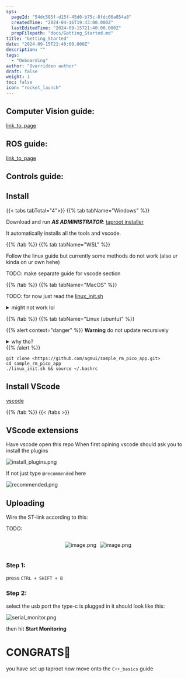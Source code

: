 ```yaml
---
sys:
  pageId: "54dc585f-d15f-45d0-b75c-8fdc66a854a8"
  createdTime: "2024-04-16T19:43:00.000Z"
  lastEditedTime: "2024-09-15T21:40:00.000Z"
  propFilepath: "docs/Getting_Started.md"
title: "Getting_Started"
date: "2024-09-15T21:40:00.000Z"
description: ""
tags:
  - "Onboarding"
author: "Overridden author"
draft: false
weight: 1
toc: false
icon: "rocket_launch"
---
```


## Computer Vision guide:

[link_to_page](86d45bc0-388b-4d26-8848-44f255f73d0e)

## ROS guide:

[link_to_page](3c76c1de-ec8f-46d6-8b0a-294005edc2d5)

## Controls guide:

## Install

{{< tabs tabTotal="4">}}
{{% tab tabName="Windows" %}}

Download and run _**AS ADMINISTRATOR**_: [taproot installer](https://github.com/Thornbots/TeachingFreshies/releases/tag/1.0)

It automatically installs all the tools and vscode.

{{% /tab %}}
{{% tab tabName="WSL" %}}

Follow the linux guide but currently some methods do not work (also ur kinda on ur own hehe)

TODO: make separate guide for vscode section

{{% /tab %}}
{{% tab tabName="MacOS" %}}

TODO: for now just read the [linux_init.sh](https://github.com/agmui/sample_rm_pico_app/blob/main/linux_init.sh)

<details>
<summary>might not work lol</summary>

`brew install libusb pkg-config`

Next install: [vscode](https://code.visualstudio.com/Download)

</details>

{{% /tab %}}
{{% tab tabName="Linux (ubuntu)" %}}

{{% alert context="danger" %}}
**Warning** do not update recursively
<details>
<summary>why tho?</summary>
There are some submodules that may go on for a while (like tinyusb) and I highly
recommend you don't need to get them.
If you want to see what submodules I update just look in `linux_init.sh`
</details>
{{% /alert %}}

```shell
git clone <https://github.com/agmui/sample_rm_pico_app.git>
cd sample_rm_pico_app
./linux_init.sh && source ~/.bashrc
```

## Install VScode

[vscode](https://code.visualstudio.com/Download)

{{% /tab %}}
{{< /tabs >}}

## VScode extensions

Have vscode open this repo
When first opining vscode should ask you to install the plugins

![install_plugins.png](https://prod-files-secure.s3.us-west-2.amazonaws.com/d518164a-d88e-44d1-a4ee-3adb3bd8bce0/89bd30f0-1825-4e77-867b-0a41ce370880/install_plugins.png?X-Amz-Algorithm=AWS4-HMAC-SHA256&X-Amz-Content-Sha256=UNSIGNED-PAYLOAD&X-Amz-Credential=ASIAZI2LB4663J4CXWJR%2F20250325%2Fus-west-2%2Fs3%2Faws4_request&X-Amz-Date=20250325T230726Z&X-Amz-Expires=3600&X-Amz-Security-Token=IQoJb3JpZ2luX2VjELT%2F%2F%2F%2F%2F%2F%2F%2F%2F%2FwEaCXVzLXdlc3QtMiJHMEUCIHlPMO5Hz4SWd4vxTNh8EprnY8WcxgFzIdlqUgHJYOF3AiEA42KO%2BKOyrPXxf4JSXZLwsskbidRbi6JfGw%2BknimFhBoq%2FwMIHRAAGgw2Mzc0MjMxODM4MDUiDJBhHs5Ejw9CSFnLDircA%2FycrJSzSLXdbuU3tw9m2ymNJb4Cw5lP0AGihuUw8OoQjhqqU9Ty%2F4ZB01PsqlSXaXwE7iM1PAcRuzHkOQTdBulC981YNZu7ElUVK7UOAU81EBT8exoNNQhANJnnHgfZoqmhJCJT3tM7e987EcFsHOVALKQenpVyC0W%2FeTP61vfefiMT2EbQL7uZOua04RUdV4VGBdFGLCppPXe%2BAotnlyO2uDbbA1Kn5tKjy8L%2BiB0YLRaigDwpIG0qLHyHzv4MvCy6apN4aUJN7EiS2QrgGxtSLq%2Bzid1AffWWWBiOIDn0EqlRMAqVc9zeTKBX2MfIZMd6eYaGamo1iviHNJ3lhPs1z5WjZBwvov3jSNR7deQ24F%2FhPR9jon7GDiSjG9Lz%2FP5hlqsKWKmTIwEb0%2BXvHLycxmt2KPrdrxm8X1a1iCMIb1YdR4KnsEng%2FUEFVDWPSqK%2FJdof%2B4ir1vCsGjNGNsk0uJ%2BE902fjdONuofTQeVmsqEnuqpf%2BezB1C94FJv81IYqRRSTCfVSge5VQXE%2FuEnwE%2F2JfvKdpj44r5fQk69Yvljw%2FzcxmYchG95qqhQWTwh0VcfdF24W9v7%2FDjuifGUapF2pa72AjvR1tjBTnS4i8CwJQ8AXeB6XxwMcMICYjL8GOqUBib5ceJcsAp9qRzMGs8BiEdXUqo%2B%2BasoISlLuWh7TeaYhXLGniv5XJjJjpwfk%2Bj4aWpoK%2B9LFf2rn6CQu6PPqaoM65WcgNxaxC6GDzMvCRJ5rFLGvAAHcKfadn9jQ2IOvxMuNxfZ8mQRvMBEMYY0kb%2BoXGM6MCFiWXyt4tE7%2F9vuNKg0Fdm%2BtdBa%2BAgJycocx2noBWuIDnFocRm1XK1dCru8k6tGw&X-Amz-Signature=66224ad05454afffdfc7013af0d0946a31e1743309517326a910054f3f6765c3&X-Amz-SignedHeaders=host&x-id=GetObject)

If not just type `@recommended` here  

![recommended.png](https://prod-files-secure.s3.us-west-2.amazonaws.com/d518164a-d88e-44d1-a4ee-3adb3bd8bce0/61e661e9-5d85-4dfc-be0d-8d2097a5e793/recommended.png?X-Amz-Algorithm=AWS4-HMAC-SHA256&X-Amz-Content-Sha256=UNSIGNED-PAYLOAD&X-Amz-Credential=ASIAZI2LB4663J4CXWJR%2F20250325%2Fus-west-2%2Fs3%2Faws4_request&X-Amz-Date=20250325T230726Z&X-Amz-Expires=3600&X-Amz-Security-Token=IQoJb3JpZ2luX2VjELT%2F%2F%2F%2F%2F%2F%2F%2F%2F%2FwEaCXVzLXdlc3QtMiJHMEUCIHlPMO5Hz4SWd4vxTNh8EprnY8WcxgFzIdlqUgHJYOF3AiEA42KO%2BKOyrPXxf4JSXZLwsskbidRbi6JfGw%2BknimFhBoq%2FwMIHRAAGgw2Mzc0MjMxODM4MDUiDJBhHs5Ejw9CSFnLDircA%2FycrJSzSLXdbuU3tw9m2ymNJb4Cw5lP0AGihuUw8OoQjhqqU9Ty%2F4ZB01PsqlSXaXwE7iM1PAcRuzHkOQTdBulC981YNZu7ElUVK7UOAU81EBT8exoNNQhANJnnHgfZoqmhJCJT3tM7e987EcFsHOVALKQenpVyC0W%2FeTP61vfefiMT2EbQL7uZOua04RUdV4VGBdFGLCppPXe%2BAotnlyO2uDbbA1Kn5tKjy8L%2BiB0YLRaigDwpIG0qLHyHzv4MvCy6apN4aUJN7EiS2QrgGxtSLq%2Bzid1AffWWWBiOIDn0EqlRMAqVc9zeTKBX2MfIZMd6eYaGamo1iviHNJ3lhPs1z5WjZBwvov3jSNR7deQ24F%2FhPR9jon7GDiSjG9Lz%2FP5hlqsKWKmTIwEb0%2BXvHLycxmt2KPrdrxm8X1a1iCMIb1YdR4KnsEng%2FUEFVDWPSqK%2FJdof%2B4ir1vCsGjNGNsk0uJ%2BE902fjdONuofTQeVmsqEnuqpf%2BezB1C94FJv81IYqRRSTCfVSge5VQXE%2FuEnwE%2F2JfvKdpj44r5fQk69Yvljw%2FzcxmYchG95qqhQWTwh0VcfdF24W9v7%2FDjuifGUapF2pa72AjvR1tjBTnS4i8CwJQ8AXeB6XxwMcMICYjL8GOqUBib5ceJcsAp9qRzMGs8BiEdXUqo%2B%2BasoISlLuWh7TeaYhXLGniv5XJjJjpwfk%2Bj4aWpoK%2B9LFf2rn6CQu6PPqaoM65WcgNxaxC6GDzMvCRJ5rFLGvAAHcKfadn9jQ2IOvxMuNxfZ8mQRvMBEMYY0kb%2BoXGM6MCFiWXyt4tE7%2F9vuNKg0Fdm%2BtdBa%2BAgJycocx2noBWuIDnFocRm1XK1dCru8k6tGw&X-Amz-Signature=9967a85196dbd2645d7318d7f3c9e0c417ec96ee6cd92271f9ee00735b8af4ff&X-Amz-SignedHeaders=host&x-id=GetObject)

## Uploading

Wire the ST-link according to this:

TODO:

<div style="display: flex;flex-direction: row; column-gap:10px; max-width: 630px;justify-content: center;">
<div>

![image.png](https://prod-files-secure.s3.us-west-2.amazonaws.com/d518164a-d88e-44d1-a4ee-3adb3bd8bce0/210ecb78-1116-4d7b-b9b7-2292f66fa2c2/image.png?X-Amz-Algorithm=AWS4-HMAC-SHA256&X-Amz-Content-Sha256=UNSIGNED-PAYLOAD&X-Amz-Credential=ASIAZI2LB4664P2JJC3I%2F20250325%2Fus-west-2%2Fs3%2Faws4_request&X-Amz-Date=20250325T230730Z&X-Amz-Expires=3600&X-Amz-Security-Token=IQoJb3JpZ2luX2VjELT%2F%2F%2F%2F%2F%2F%2F%2F%2F%2FwEaCXVzLXdlc3QtMiJHMEUCIHxL%2BjCl0HqSYGS0uZHzpgt28%2Byemxpienl3nA6wazA%2FAiEAq94KwZhDEp0p2HkAdYMVFKLT8FgHfbBC%2BuJznhDDuS0q%2FwMIHRAAGgw2Mzc0MjMxODM4MDUiDFF5wFIHsz4p%2BH3GSyrcA%2F62i87uT1LqkNkNqv%2BZe%2FTifDqV6SSU1%2BmRdq9MiI3VMzjk2%2F7ihbOXshVOipXrLoNivFhc5hzdScsZwsBekW%2BSSvYQ9xhPEGe0Yt4kDzDvg7qaUbHnTkKAmkZFTfT11PKOiy2vtTq%2FW0l7ZpMcECDAFGrUYb1%2F8FE2a38Deee9s6fhQQ5itK3kxxoDO7ybS%2FRw9dQaqgbZrOQ8ulv2TOMRiGwB2goFTARRFPRJ0YL%2FLyZ2P5Jew9umQI92%2BF6QRU1tOGnIkr0QAbjCt47r5YkVM8co7yXlvoMklg7OE%2F1fwNbhozv7XE0aQgHYxQPCEYTUpzkEoFhns%2F4rXp8DylB1hvICjXi8vE%2BI4yfPtNlSPpDjuOQre3FjEW724ZuTIh6d67rPEtt3qHmnsRLYpL5roXcsRXxJF7%2BtU2lHropaxKq4oRudi2eJVPgg0k1xoVF6FPjpahVkH%2BzoXSz3WYacTuSl%2BdFlN0r6IDMQ5FUJidSYNdBRQ5vYHgqk4eGY9NijxRZkv%2FcKVmQs1KOuClvooi0QHBeFqv7ktjH8ZCVT7tLEZFv6nFU8tjfpzffXNg3m1SqeSmHuZUtHOj3oyh8ez1jEdrpv2NADVdaNPcLkEIjeDzo5XtNylKoxMPWXjL8GOqUBFfA2lxpCH3m0haSE5J95guz3c7xj08xT3Evt534Ktb0LKEaOlO%2BAvJFQUGw9tQiYPhwz6tsc3G6YxXZHSLN%2BeSxh32rtsgUHy7yTH%2F%2BkaM9AfULk4yrw%2BbzP1B7mwRpQsvmDba%2FTdGjzUfUo0Qvpw%2FXCwAT1eHk55yA27Ec4COtdEVe66vOClIBvdTO6vSY7ScJ0spTAkfIJi0DeEmv3IziBL6gi&X-Amz-Signature=d028b44bae3735021d8634ac0cfdfea645f96e40c2d9e9a4ffa144b3eecfe0d7&X-Amz-SignedHeaders=host&x-id=GetObject)

</div>
<div>

![image.png](https://prod-files-secure.s3.us-west-2.amazonaws.com/d518164a-d88e-44d1-a4ee-3adb3bd8bce0/33a0fd0f-8ca6-4a86-8e09-26e95ded1fff/image.png?X-Amz-Algorithm=AWS4-HMAC-SHA256&X-Amz-Content-Sha256=UNSIGNED-PAYLOAD&X-Amz-Credential=ASIAZI2LB4662HJU6SH7%2F20250325%2Fus-west-2%2Fs3%2Faws4_request&X-Amz-Date=20250325T230735Z&X-Amz-Expires=3600&X-Amz-Security-Token=IQoJb3JpZ2luX2VjELT%2F%2F%2F%2F%2F%2F%2F%2F%2F%2FwEaCXVzLXdlc3QtMiJGMEQCIDkxbYHkGWV%2FxAjaN0T7Gvv%2BEoJo%2BmgV%2FvvIfI4FBjkVAiAIGwzmqS8iws41o7w6C0yKMTBHTZLVVKGLy7MYMkNxqyr%2FAwgdEAAaDDYzNzQyMzE4MzgwNSIM7ObyS7m%2FW%2BeveS5MKtwDGqZ3bncBF5Ff3ViIWNV6mOhdl0Mqr3Q4AfHfQPalk%2BIVh8GG72fDshDznIwEESV8nupKS0OrSJmREoJchQIW7fG5bcJF12hMsgJUqOWgDeiJz%2BZgqB9VJA7A%2FUNF0Q3ZDDefATjbncPCqhYctkMfHxNLZGx0iqeGkw6%2FRs%2FwCIf0iazTXuwr%2BbHnpfYB9XAjC5KbymUoTwf3aj299gk%2FYNAkZMZdWvcrEcstU4QDqhGdwFSCSScu9zcJFpNtr91FhBjI7ETOhWxy0%2Fx%2FSSJ62dE1QerAicnSNLB2G9TaFOFkv2TdgHCxQSIUWwMmsojBZXi4N0ilD50yoNTP2%2Fzi5zlilrNc4Ck%2FDjXKU4JuWYbPN33dXQ%2FZKHM9yku4TZ1A6xucOBfoNVfb8LeUyzp2C0m2H9GcR9YnRSur7P1%2Bzx0pmSeJq%2Fe%2FJDkEkWF2ZrpMNCz%2FXCk7Ih3iu52Pr00RWFM8nPrPzn5I0vPm%2BMbM6%2BfbpBps%2BxkpVxnMjYLOb4dBipJadfIGf1VJkecNLT2Pq%2FXIk7U5u7CZT7BIYnKgdiuk3YHycZiXVi7kj4L%2B0FEq%2FGhWarJkAbjRTG1j68wEk6PIGUGelqd1sIOfaNlkpSOPavNZr2OGPbo7rbMwzZiMvwY6pgHjZ8XFtsX8Mf1DlDosb9ns36qwa8SgeguYJWQxHkeCu%2Bg5ZyQeyzg%2BK9IL3mYv%2BDbc%2FiBG%2BvnnzAKmu22tEUKO495Uef4YzbpvcdHJCNQ2rzpfT5%2BtN%2BlCm3Zzz73KbalwKBDfKKVNbPtKrH5rrVv3ROH4A8zTD2KVuqxrihyzky03rSMEfmSMHZQ5erPa5h5bM6TkwW8FTKKc59wyKdS%2BYofvGTWW&X-Amz-Signature=badad0442e54c8dadc7f6535ffaf58225b4a6210967616e711600d49a3b79a80&X-Amz-SignedHeaders=host&x-id=GetObject)

</div>
</div>

### Step 1:

press `CTRL + SHIFT + B`

### Step 2:

select the usb port the type-c is plugged in it should look like this:

![serial_monitor.png](https://prod-files-secure.s3.us-west-2.amazonaws.com/d518164a-d88e-44d1-a4ee-3adb3bd8bce0/f03f4774-05d4-4393-b6a0-d5efb6d315ab/serial_monitor.png?X-Amz-Algorithm=AWS4-HMAC-SHA256&X-Amz-Content-Sha256=UNSIGNED-PAYLOAD&X-Amz-Credential=ASIAZI2LB4663J4CXWJR%2F20250325%2Fus-west-2%2Fs3%2Faws4_request&X-Amz-Date=20250325T230726Z&X-Amz-Expires=3600&X-Amz-Security-Token=IQoJb3JpZ2luX2VjELT%2F%2F%2F%2F%2F%2F%2F%2F%2F%2FwEaCXVzLXdlc3QtMiJHMEUCIHlPMO5Hz4SWd4vxTNh8EprnY8WcxgFzIdlqUgHJYOF3AiEA42KO%2BKOyrPXxf4JSXZLwsskbidRbi6JfGw%2BknimFhBoq%2FwMIHRAAGgw2Mzc0MjMxODM4MDUiDJBhHs5Ejw9CSFnLDircA%2FycrJSzSLXdbuU3tw9m2ymNJb4Cw5lP0AGihuUw8OoQjhqqU9Ty%2F4ZB01PsqlSXaXwE7iM1PAcRuzHkOQTdBulC981YNZu7ElUVK7UOAU81EBT8exoNNQhANJnnHgfZoqmhJCJT3tM7e987EcFsHOVALKQenpVyC0W%2FeTP61vfefiMT2EbQL7uZOua04RUdV4VGBdFGLCppPXe%2BAotnlyO2uDbbA1Kn5tKjy8L%2BiB0YLRaigDwpIG0qLHyHzv4MvCy6apN4aUJN7EiS2QrgGxtSLq%2Bzid1AffWWWBiOIDn0EqlRMAqVc9zeTKBX2MfIZMd6eYaGamo1iviHNJ3lhPs1z5WjZBwvov3jSNR7deQ24F%2FhPR9jon7GDiSjG9Lz%2FP5hlqsKWKmTIwEb0%2BXvHLycxmt2KPrdrxm8X1a1iCMIb1YdR4KnsEng%2FUEFVDWPSqK%2FJdof%2B4ir1vCsGjNGNsk0uJ%2BE902fjdONuofTQeVmsqEnuqpf%2BezB1C94FJv81IYqRRSTCfVSge5VQXE%2FuEnwE%2F2JfvKdpj44r5fQk69Yvljw%2FzcxmYchG95qqhQWTwh0VcfdF24W9v7%2FDjuifGUapF2pa72AjvR1tjBTnS4i8CwJQ8AXeB6XxwMcMICYjL8GOqUBib5ceJcsAp9qRzMGs8BiEdXUqo%2B%2BasoISlLuWh7TeaYhXLGniv5XJjJjpwfk%2Bj4aWpoK%2B9LFf2rn6CQu6PPqaoM65WcgNxaxC6GDzMvCRJ5rFLGvAAHcKfadn9jQ2IOvxMuNxfZ8mQRvMBEMYY0kb%2BoXGM6MCFiWXyt4tE7%2F9vuNKg0Fdm%2BtdBa%2BAgJycocx2noBWuIDnFocRm1XK1dCru8k6tGw&X-Amz-Signature=7aca322bc3bce0572c3d348da7afe840d71b8dd48643041c7bdbb583093ffaeb&X-Amz-SignedHeaders=host&x-id=GetObject)

then hit **Start Monitoring**

# CONGRATS🎉

you have set up taproot now move onto the `C++_basics` guide
